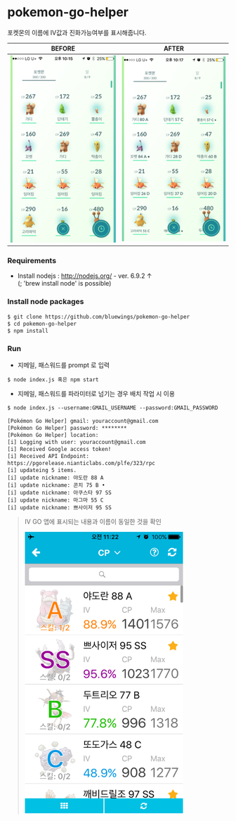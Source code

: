 # pokemon-go-helper

포켓몬의 이름에 IV값과 진화가능여부를 표시해줍니다.

| BEFORE | AFTER |
|--------|-------|
| <img src="/sample/img/pokemons-before.jpeg" width="400"> | <img src="/sample/img/pokemons-after.jpeg" width="400"> |

### Requirements
- Install nodejs : http://nodejs.org/ - ver. 6.9.2 ↑
<br>(; 'brew install node' is possible)

### Install node packages
```
$ git clone https://github.com/bluewings/pokemon-go-helper
$ cd pokemon-go-helper
$ npm install
```

### Run
- 지메일, 패스워드를 prompt 로 입력
```
$ node index.js 혹은 npm start
```

- 지메일, 패스워드를 파라미터로 넘기는 경우 배치 작업 시 이용
```
$ node index.js --username:GMAIL_USERNAME --password:GMAIL_PASSWORD
```
```
[Pokémon Go Helper] gmail: youraccount@gmail.com
[Pokémon Go Helper] password: ********
[Pokémon Go Helper] location: 
[i] Logging with user: youraccount@gmail.com
[i] Received Google access token!
[i] Received API Endpoint: https://pgorelease.nianticlabs.com/plfe/323/rpc
[i] updateing 5 items.
[i] update nickname: 야도란 88 A
[i] update nickname: 콘치 75 B •
[i] update nickname: 아쿠스타 97 SS
[i] update nickname: 마그마 55 C
[i] update nickname: 쁘사이저 95 SS
```

> IV GO 앱에 표시되는 내용과 이름이 동일한 것을 확인
> 
> <img src="/sample/img/iv-go.jpeg" width="360">

